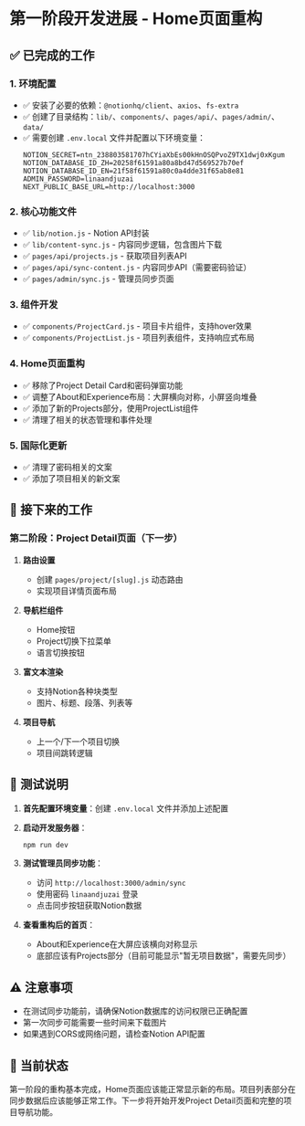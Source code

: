 # 第一阶段开发进展 - Home页面重构

## ✅ 已完成的工作

### 1. 环境配置
- ✅ 安装了必要的依赖：`@notionhq/client`、`axios`、`fs-extra`
- ✅ 创建了目录结构：`lib/`、`components/`、`pages/api/`、`pages/admin/`、`data/`
- ✅ 需要创建 `.env.local` 文件并配置以下环境变量：
  ```
  NOTION_SECRET=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
  NOTION_DATABASE_ID_ZH=20258f61591a80a8bd47d569527b70ef
  NOTION_DATABASE_ID_EN=21f58f61591a80c0a4dde31f65ab8e81
  ADMIN_PASSWORD=linaandjuzai
  NEXT_PUBLIC_BASE_URL=http://localhost:3000
  ```

### 2. 核心功能文件
- ✅ `lib/notion.js` - Notion API封装
- ✅ `lib/content-sync.js` - 内容同步逻辑，包含图片下载
- ✅ `pages/api/projects.js` - 获取项目列表API
- ✅ `pages/api/sync-content.js` - 内容同步API（需要密码验证）
- ✅ `pages/admin/sync.js` - 管理员同步页面

### 3. 组件开发
- ✅ `components/ProjectCard.js` - 项目卡片组件，支持hover效果
- ✅ `components/ProjectList.js` - 项目列表组件，支持响应式布局

### 4. Home页面重构
- ✅ 移除了Project Detail Card和密码弹窗功能
- ✅ 调整了About和Experience布局：大屏横向对称，小屏竖向堆叠
- ✅ 添加了新的Projects部分，使用ProjectList组件
- ✅ 清理了相关的状态管理和事件处理

### 5. 国际化更新
- ✅ 清理了密码相关的文案
- ✅ 添加了项目相关的新文案

## 🔄 接下来的工作

### 第二阶段：Project Detail页面（下一步）
1. **路由设置**
   - 创建 `pages/project/[slug].js` 动态路由
   - 实现项目详情页面布局

2. **导航栏组件**
   - Home按钮
   - Project切换下拉菜单
   - 语言切换按钮

3. **富文本渲染**
   - 支持Notion各种块类型
   - 图片、标题、段落、列表等

4. **项目导航**
   - 上一个/下一个项目切换
   - 项目间跳转逻辑

## 🧪 测试说明

1. **首先配置环境变量**：创建 `.env.local` 文件并添加上述配置

2. **启动开发服务器**：
   ```bash
   npm run dev
   ```

3. **测试管理员同步功能**：
   - 访问 `http://localhost:3000/admin/sync`
   - 使用密码 `linaandjuzai` 登录
   - 点击同步按钮获取Notion数据

4. **查看重构后的首页**：
   - About和Experience在大屏应该横向对称显示
   - 底部应该有Projects部分（目前可能显示"暂无项目数据"，需要先同步）

## ⚠️ 注意事项

- 在测试同步功能前，请确保Notion数据库的访问权限已正确配置
- 第一次同步可能需要一些时间来下载图片
- 如果遇到CORS或网络问题，请检查Notion API配置

## 🎯 当前状态

第一阶段的重构基本完成，Home页面应该能正常显示新的布局。项目列表部分在同步数据后应该能够正常工作。下一步将开始开发Project Detail页面和完整的项目导航功能。 